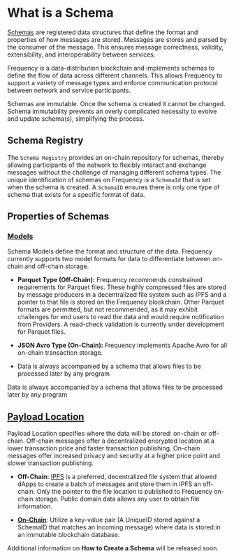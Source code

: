 # What is a Schema

[Schemas](#schema) are registered data structures that define the format and properties of how messages are stored. Messages are stores and parsed by the consumer of the message.
This ensures message correctness, validity, extensibility, and interoperability between services.

Frequency is a data-distribution blockchain and implements schemas to define the flow of data across different channels.
This allows Frequency to support a variety of message types and enforce communication protocol between network and service participants.

Schemas are immutable.
Once the schema is created it cannot be changed.
Schema immutability prevents an overly complicated necessity to evolve and update schema(s), simplifying the process.

## Schema Registry
The `Schema Registry` provides an on-chain repository for schemas, thereby allowing participants of the network to flexibly interact and exchange messages without the challenge of managing different schema types.
The unique identification of schemas on Frequency is a `SchemaId` that is set when the schema is created.
A `SchemaID` ensures there is only one type of schema that exists for a specific format of data.

## Properties of Schemas
### [Models](#on-chain-message)
Schema Models define the format and structure of the data.
Frequency currently supports two model formats for data to differentiate between on-chain and off-chain storage.

* **Parquet Type (Off-Chain):**
Frequency recommends constrained requirements for Parquet files.
These highly compressed files are stored by message producers in a decentralized file system such as IPFS and a pointer to that file is stored on the Frequency blockchain.
Other Parquet formats are permitted, but not recommended, as it may exhibit challenges for end users to read the data and would require notification from Providers.
A read-check validation is currently under development for Parquet files.

* **JSON Avro Type (On-Chain):** Frequency implements Apache Avro for all on-chain transaction storage.
* Data is always accompanied by a schema that allows files to be processed later by any program

Data is always accompanied by a schema that allows files to be processed later by any program

## [Payload Location](#payload)
Payload Location specifies where the data will be stored: on-chain or off-chain.
Off-chain messages offer a decentralized encrypted location at a lower transaction price and faster transaction publishing.
On-chain messages offer increased privacy and security at a higher price point and slower transaction publishing.

* **Off-Chain:** [IPFS](#interplanetary-file-system-ipfs) is a preferred, decentralized file system that allowed dApps to create a batch of messages and store them in IPFS an off-chain. Only the pointer to the file location is published to Frequency on-chain storage. Public domain data allows any user to obtain file information.

* [**On-Chain**](#on-chain-message): Utilize a key-value pair (A UniqueID stored against a SchemaID that matches an incoming message) where data is stored in an immutable blockchain database.


Additional information on **How to Create a Schema** will be released soon.
